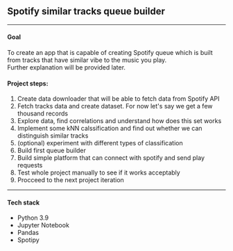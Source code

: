 ## Spotify similar tracks queue builder
***
#### Goal
To create an app that is capable of creating Spotify queue which is built from tracks that have similar vibe to the music you play.  
Further explanation will be provided later.

#### Project steps:
1. Create data downloader that will be able to fetch data from Spotify API
1. Fetch tracks data and create dataset. For now let's say we get a few thousand records
1. Explore data, find correlations and understand how does this set works
1. Implement some kNN calssification and find out whether we can distinguish similar tracks
1. (optional) experiment with different types of classification
1. Build first queue builder
1. Build simple platform that can connect with spotify and send play requests
1. Test whole project manually to see if it works acceptably
1. Procceed to the next project iteration

***
#### Tech stack
* Python 3.9
* Jupyter Notebook
* Pandas
* Spotipy
 
